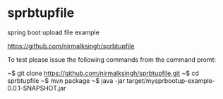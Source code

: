 # sprbtupfile
spring boot upload file example

https://github.com/nirmalksingh/sprbtupfile

To test please issue the following commands from the command promt:

~$ git clone https://github.com/nirmalksingh/sprbtupfile.git
~$ cd sprbtupfile
~$ mvn package
~$ java -jar target/mysprbootup-example-0.0.1-SNAPSHOT.jar
